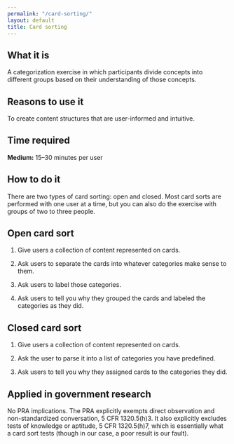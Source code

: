 ```yaml
---
permalink: "/card-sorting/"
layout: default
title: Card sorting
---
```


## What it is

A categorization exercise in which participants divide concepts into different groups based on their understanding of those concepts.

## Reasons to use it

To create content structures that are user-informed and intuitive.

## Time required

**Medium:** 15–30 minutes per user

## How to do it

There are two types of card sorting: open and closed. Most card sorts are performed with one user at a time, but you can also do the exercise with groups of two to three people.

## Open card sort

1. Give users a collection of content represented on cards.

2. Ask users to separate the cards into whatever categories make sense to them.

3. Ask users to label those categories.

4. Ask users to tell you why they grouped the cards and labeled the categories as they did.

## Closed card sort

1. Give users a collection of content represented on cards.

2. Ask the user to parse it into a list of categories you have predefined.

3. Ask users to tell you why they assigned cards to the categories they did.

## Applied in government research

No PRA implications. The PRA explicitly exempts direct observation and non-standardized conversation, 5 CFR 1320.5(h)3. It also explicitly excludes tests of knowledge or aptitude, 5 CFR 1320.5(h)7, which is essentially what a card sort tests (though in our case, a poor result is our fault).

